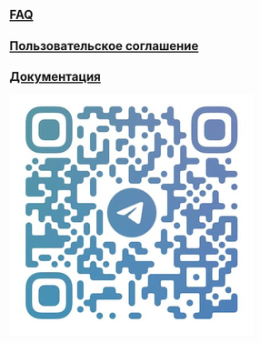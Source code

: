 ## [FAQ](./faq.html)

## [Пользовательское соглашение](./rules.html) 

## [Документация](./documentation.html) 

 [![qr](qr.jpg)](https://t.me/orioks_monitoring_bot)
